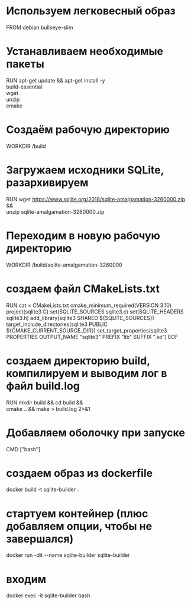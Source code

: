 
# Используем легковесный образ
FROM debian:bullseye-slim

# Устанавливаем необходимые пакеты
RUN apt-get update && apt-get install -y \
    build-essential \
    wget \
    unzip \
    cmake

# Создаём рабочую директорию
WORKDIR /build

# Загружаем исходники SQLite, разархивируем
RUN wget https://www.sqlite.org/2018/sqlite-amalgamation-3260000.zip && \
    unzip sqlite-amalgamation-3260000.zip

# Переходим в новую рабочую директорию
WORKDIR /build/sqlite-amalgamation-3260000

# создаем файл CMakeLists.txt
RUN cat <<EOF > CMakeLists.txt
            cmake_minimum_required(VERSION 3.10)
            project(sqlite3 C)
            set(SQLITE_SOURCES sqlite3.c)
            set(SQLITE_HEADERS sqlite3.h)
            add_library(sqlite3 SHARED \${SQLITE_SOURCES})
            target_include_directories(sqlite3 PUBLIC \${CMAKE_CURRENT_SOURCE_DIR})
            set_target_properties(sqlite3 PROPERTIES OUTPUT_NAME "sqlite3" PREFIX "lib" SUFFIX ".so")
EOF

# создаем директорию build, компилируем и выводим лог в файл build.log
RUN mkdir build && cd build && \
    cmake .. && make > build.log 2>&1

# Добавляем оболочку при запуске
CMD ["bash"]




# создаем образ из dockerfile
docker build -t sqlite-builder .

# стартуем контейнер (плюс добавляем опции, чтобы не завершался)
docker run -dit --name sqlite-builder sqlite-builder

# входим
docker exec -it sqlite-builder bash